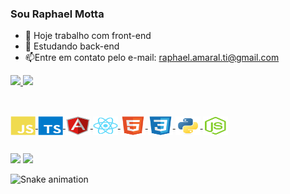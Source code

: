 ### Sou Raphael Motta

- 🔭 Hoje trabalho com front-end
- 🌱 Estudando back-end
- 📫Entre em contato pelo e-mail: raphael.amaral.ti@gmail.com

<div align="left">
  <a href="https://github.com/raphmotta">
  <img height="180em" src="https://github-readme-stats.vercel.app/api?username=raphmotta&show_icons=true&theme=dark&include_all_commits=true&count_private=true"/>
  <img height="180em" src="https://github-readme-stats.vercel.app/api/top-langs/?username=raphmotta&layout=compact&langs_count=7&theme=dark"/>
</div>
 
  ##
 

<div style="display: inline_block"><br>
  <img align="center" alt="motta-Js" height="30" width="40" src="https://raw.githubusercontent.com/devicons/devicon/master/icons/javascript/javascript-plain.svg">
  <img align="center" alt="motta-Ts" height="30" width="40" src="https://raw.githubusercontent.com/devicons/devicon/master/icons/typescript/typescript-plain.svg">
  <img align="center" alt="motta-angular" height="30" width="40" src="https://raw.githubusercontent.com/devicons/devicon/master/icons/angularjs/angularjs-original.svg">
  <img align="center" alt="motta-React" height="30" width="40" src="https://raw.githubusercontent.com/devicons/devicon/master/icons/react/react-original.svg">
  <img align="center" alt="motta-HTML" height="30" width="40" src="https://raw.githubusercontent.com/devicons/devicon/master/icons/html5/html5-original.svg">
  <img align="center" alt="motta-CSS" height="30" width="40" src="https://raw.githubusercontent.com/devicons/devicon/master/icons/css3/css3-original.svg">
  <img align="center" alt="motta-Python" height="30" width="40" src="https://raw.githubusercontent.com/devicons/devicon/master/icons/python/python-original.svg">
    <img align="center" alt="motta-Nodejs" height="30" width="40" src="https://raw.githubusercontent.com/devicons/devicon/master/icons/nodejs/nodejs-original.svg">
</div>

 ##
  
<div> 
  <a href="https://instagram.com/ativitecti" target="_blank"><img src="https://img.shields.io/badge/-Instagram-%23E4405F?style=for-the-badge&logo=instagram&logoColor=white" target="_blank"></a>
  <a href="https://www.linkedin.com/in/raphael-amaral/" target="_blank"><img src="https://img.shields.io/badge/-LinkedIn-%230077B5?style=for-the-badge&logo=linkedin&logoColor=white" target="_blank"></a> 
 
  ![Snake animation](https://github.com/raphmotta/raphmotta/blob/output/github-contribution-grid-snake.svg)
 
</div>

